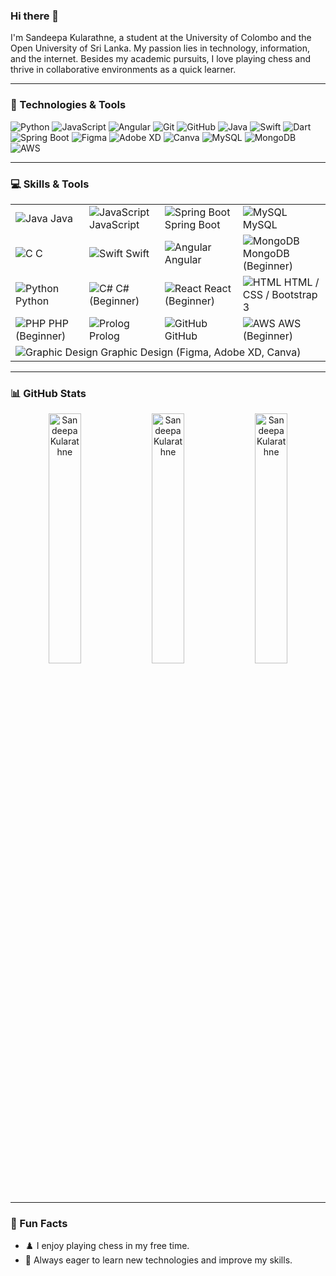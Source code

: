 ### Hi there 👋

I'm Sandeepa Kularathne, a student at the University of Colombo and the Open University of Sri Lanka. My passion lies in technology, information, and the internet. Besides my academic pursuits, I love playing chess and thrive in collaborative environments as a quick learner.

---

### 🔧 Technologies & Tools

![Python](https://img.shields.io/badge/-Python-333333?style=flat&logo=python)
![JavaScript](https://img.shields.io/badge/-JavaScript-333333?style=flat&logo=javascript)
![Angular](https://img.shields.io/badge/-Angular-333333?style=flat&logo=angular)
![Git](https://img.shields.io/badge/-Git-333333?style=flat&logo=git)
![GitHub](https://img.shields.io/badge/-GitHub-333333?style=flat&logo=github)
![Java](https://img.shields.io/badge/-Java-333333?style=flat&logo=java)
![Swift](https://img.shields.io/badge/-Swift-333333?style=flat&logo=swift)
![Dart](https://img.shields.io/badge/-Dart-333333?style=flat&logo=dart)
![Spring Boot](https://img.shields.io/badge/-Spring%20Boot-333333?style=flat&logo=spring)
![Figma](https://img.shields.io/badge/-Figma-333333?style=flat&logo=figma)
![Adobe XD](https://img.shields.io/badge/-Adobe%20XD-333333?style=flat&logo=adobexd)
![Canva](https://img.shields.io/badge/-Canva-333333?style=flat&logo=canva)
![MySQL](https://img.shields.io/badge/-MySQL-333333?style=flat&logo=mysql)
![MongoDB](https://img.shields.io/badge/-MongoDB-333333?style=flat&logo=mongodb)
![AWS](https://img.shields.io/badge/-AWS-333333?style=flat&logo=amazon-aws)

---

### 💻 Skills & Tools

<table>
  <tr>
    <td><img src="https://img.shields.io/badge/-Java-333333?style=flat&logo=java" alt="Java" /> Java</td>
    <td><img src="https://img.shields.io/badge/-JavaScript-333333?style=flat&logo=javascript" alt="JavaScript" /> JavaScript</td>
    <td><img src="https://img.shields.io/badge/-Spring%20Boot-333333?style=flat&logo=spring" alt="Spring Boot" /> Spring Boot</td>
    <td><img src="https://img.shields.io/badge/-MySQL-333333?style=flat&logo=mysql" alt="MySQL" /> MySQL</td>
  </tr>
  <tr>
    <td><img src="https://img.shields.io/badge/-C-333333?style=flat&logo=c" alt="C" /> C</td>
    <td><img src="https://img.shields.io/badge/-Swift-333333?style=flat&logo=swift" alt="Swift" /> Swift</td>
    <td><img src="https://img.shields.io/badge/-Angular-333333?style=flat&logo=angular" alt="Angular" /> Angular</td>
    <td><img src="https://img.shields.io/badge/-MongoDB-333333?style=flat&logo=mongodb" alt="MongoDB" /> MongoDB (Beginner)</td>
  </tr>
  <tr>
    <td><img src="https://img.shields.io/badge/-Python-333333?style=flat&logo=python" alt="Python" /> Python</td>
    <td><img src="https://img.shields.io/badge/-C%23-333333?style=flat&logo=csharp" alt="C#" /> C# (Beginner)</td>
    <td><img src="https://img.shields.io/badge/-React-333333?style=flat&logo=react" alt="React" /> React (Beginner)</td>
    <td><img src="https://img.shields.io/badge/-HTML5-333333?style=flat&logo=html5" alt="HTML" /> HTML / CSS / Bootstrap 3</td>
  </tr>
  <tr>
    <td><img src="https://img.shields.io/badge/-PHP-333333?style=flat&logo=php" alt="PHP" /> PHP (Beginner)</td>
    <td><img src="https://img.shields.io/badge/-Prolog-333333?style=flat&logo=prolog" alt="Prolog" /> Prolog</td>
    <td><img src="https://img.shields.io/badge/-GitHub-333333?style=flat&logo=github" alt="GitHub" /> GitHub</td>
    <td><img src="https://img.shields.io/badge/-AWS-333333?style=flat&logo=amazon-aws" alt="AWS" /> AWS (Beginner)</td>
  </tr>
  <tr>
    <td colspan="4"><img src="https://img.shields.io/badge/-Graphic%20Design-333333?style=flat&logo=canva" alt="Graphic Design" /> Graphic Design (Figma, Adobe XD, Canva)</td>
  </tr>
</table>


---

### 📊 GitHub Stats

<p align="center">
  <img width="32%" src="https://github-readme-stats.vercel.app/api/top-langs?username=SandeepaKularathne&show_icons=true&locale=en&layout=compact" alt="SandeepaKularathne" />
  <img width="32%" src="https://github-readme-stats.vercel.app/api?username=SandeepaKularathne&show_icons=true&locale=en" alt="SandeepaKularathne" />
  <img width="32%" src="https://github-readme-streak-stats.herokuapp.com/?user=SandeepaKularathne&" alt="SandeepaKularathne" />
</p>



---

### 🧩 Fun Facts

- ♟️ I enjoy playing chess in my free time.
- 🚀 Always eager to learn new technologies and improve my skills.
